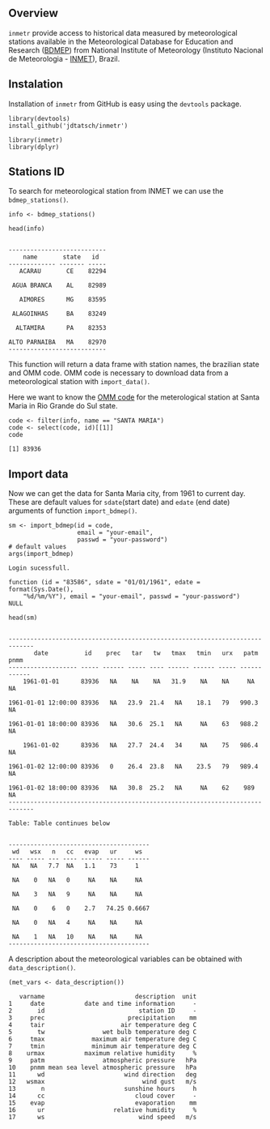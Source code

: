 Overview
--------

`inmetr` provide access to historical data measured by meteorological
stations available in the Meteorological Database for Education and
Research ([BDMEP](http://www.inmet.gov.br/projetos/rede/pesquisa/)) from
National Institute of Meteorology (Instituto Nacional de Meteorologia -
[INMET](http://www.inmet.gov.br)), Brazil.

Instalation
-----------

Installation of `inmetr` from GitHub is easy using the `devtools`
package.

    library(devtools)
    install_github('jdtatsch/inmetr')

    library(inmetr)
    library(dplyr)

Stations ID
-----------

To search for meteorological station from INMET we can use the
`bdmep_stations()`.

    info <- bdmep_stations()

    head(info)


    ---------------------------
        name       state   id  
    ------------- ------- -----
       ACARAU       CE    82294

     AGUA BRANCA    AL    82989

       AIMORES      MG    83595

     ALAGOINHAS     BA    83249

      ALTAMIRA      PA    82353

    ALTO PARNAIBA   MA    82970
    ---------------------------

This function will return a data frame with station names, the brazilian
state and OMM code. OMM code is necessary to download data from a
meteorological station with `import_data()`.

Here we want to know the [OMM
code](http://www.wmo.int/pages/prog/www/ois/volume-a/StationIDs_Global_1509.pdf)
for the meterological station at Santa Maria in Rio Grande do Sul state.

    code <- filter(info, name == "SANTA MARIA")
    code <- select(code, id)[[1]]
    code

    [1] 83936

Import data
-----------

Now we can get the data for Santa Maria city, from 1961 to current day.
These are default values for `sdate`(start date) and `edate` (end date)
arguments of function `import_bdmep()`.

    sm <- import_bdmep(id = code, 
                       email = "your-email",
                       passwd = "your-password")
    # default values
    args(import_bdmep)

    Login sucessfull.

    function (id = "83586", sdate = "01/01/1961", edate = format(Sys.Date(), 
        "%d/%m/%Y"), email = "your-email", passwd = "your-password") 
    NULL

    head(sm)


    -----------------------------------------------------------------------------
           date          id    prec   tar   tw   tmax   tmin   urx   patm   pnmm 
    ------------------- ----- ------ ----- ---- ------ ------ ----- ------ ------
        1961-01-01      83936   NA    NA    NA   31.9    NA    NA     NA     NA  

    1961-01-01 12:00:00 83936   NA   23.9  21.4   NA    18.1   79   990.3    NA  

    1961-01-01 18:00:00 83936   NA   30.6  25.1   NA     NA    63   988.2    NA  

        1961-01-02      83936   NA   27.7  24.4   34     NA    75   986.4    NA  

    1961-01-02 12:00:00 83936   0    26.4  23.8   NA    23.5   79   989.4    NA  

    1961-01-02 18:00:00 83936   NA   30.8  25.2   NA     NA    62    989     NA  
    -----------------------------------------------------------------------------

    Table: Table continues below

     
    ---------------------------------------
     wd   wsx   n   cc   evap   ur     ws  
    ---- ----- --- ---- ------ ----- ------
     NA   NA   7.7  NA   1.1    73     1   

     NA    0   NA   0     NA    NA     NA  

     NA    3   NA   9     NA    NA     NA  

     NA    0    6   0    2.7   74.25 0.6667

     NA    0   NA   4     NA    NA     NA  

     NA    1   NA   10    NA    NA     NA  
    ---------------------------------------

A description about the meteorological variables can be obtained with
`data_description()`.

    (met_vars <- data_description())

       varname                         description  unit
    1     date           date and time information     -
    2       id                          station ID     -
    3     prec                       precipitation    mm
    4     tair                     air temperature deg C
    5       tw                wet bulb temperature deg C
    6     tmax             maximum air temperature deg C
    7     tmin             minimum air temperature deg C
    8    urmax           maximum relative humidity     %
    9     patm                atmospheric pressure   hPa
    10    pnmm mean sea level atmospheric pressure   hPa
    11      wd                      wind direction   deg
    12   wsmax                           wind gust   m/s
    13       n                      sunshine hours     h
    14      cc                         cloud cover     -
    15    evap                         evaporation    mm
    16      ur                   relative humidity     %
    17      ws                          wind speed   m/s
